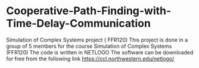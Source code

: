 # Cooperative-Path-Finding-with-Time-Delay-Communication
Simulation of Complex Systems project ( FFR120)
This project is done in a group of 5 members for the course Simulation of Complex Systems (FFR120) 
The code is written in NETLOGO
The software can be downloaded for free from the following link https://ccl.northwestern.edu/netlogo/
